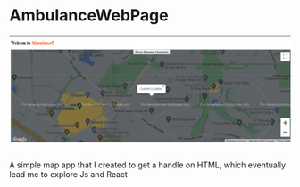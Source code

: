 # AmbulanceWebPage

![banner](https://github.com/UAlbertaSu/AmbulanceWebPage/blob/main/map.png)

A simple map app that I created to get a handle on HTML, which eventually lead me to explore Js and React
